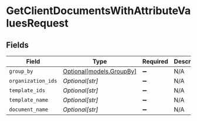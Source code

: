 # GetClientDocumentsWithAttributeValuesRequest


## Fields

| Field                                            | Type                                             | Required                                         | Description                                      |
| ------------------------------------------------ | ------------------------------------------------ | ------------------------------------------------ | ------------------------------------------------ |
| `group_by`                                       | [Optional[models.GroupBy]](../models/groupby.md) | :heavy_minus_sign:                               | N/A                                              |
| `organization_ids`                               | *Optional[str]*                                  | :heavy_minus_sign:                               | N/A                                              |
| `template_ids`                                   | *Optional[str]*                                  | :heavy_minus_sign:                               | N/A                                              |
| `template_name`                                  | *Optional[str]*                                  | :heavy_minus_sign:                               | N/A                                              |
| `document_name`                                  | *Optional[str]*                                  | :heavy_minus_sign:                               | N/A                                              |